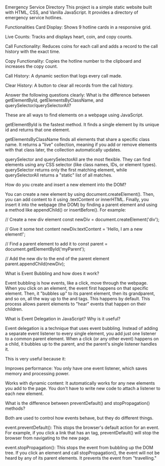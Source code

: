 Emergency Service Directory
This project is a simple static website built with HTML, CSS, and Vanilla JavaScript. It provides a directory of emergency service hotlines.

Functionalities
Card Display: Shows 9 hotline cards in a responsive grid.

Live Counts: Tracks and displays heart, coin, and copy counts.

Call Functionality: Reduces coins for each call and adds a record to the call history with the exact time.

Copy Functionality: Copies the hotline number to the clipboard and increases the copy count.

Call History: A dynamic section that logs every call made.

Clear History: A button to clear all records from the call history.

Answer the following questions clearly:
What is the difference between getElementById, getElementsByClassName, and querySelector/querySelectorAll?

These are all ways to find elements on a webpage using JavaScript.

getElementById is the fastest method. It finds a single element by its unique id and returns that one element.

getElementsByClassName finds all elements that share a specific class name. It returns a "live" collection, meaning if you add or remove elements with that class later, the collection automatically updates.

querySelector and querySelectorAll are the most flexible. They can find elements using any CSS selector (like class names, IDs, or element types). querySelector returns only the first matching element, while querySelectorAll returns a "static" list of all matches.

How do you create and insert a new element into the DOM?

You can create a new element by using document.createElement(). Then, you can add content to it using .textContent or innerHTML. Finally, you insert it into the webpage (the DOM) by finding a parent element and using a method like appendChild() or insertBefore(). For example:

// Create a new div element
const newDiv = document.createElement('div');

// Give it some text content
newDiv.textContent = 'Hello, I am a new element!';

// Find a parent element to add it to
const parent = document.getElementById('myParent');

// Add the new div to the end of the parent element
parent.appendChild(newDiv);

What is Event Bubbling and how does it work?

Event bubbling is how events, like a click, move through the webpage. When you click on an element, the event first happens on that specific element. Then, it "bubbles up" to its parent element, then its grandparent, and so on, all the way up to the <body> and <html> tags. This happens by default. This process allows parent elements to "hear" events that happen on their children.

What is Event Delegation in JavaScript? Why is it useful?

Event delegation is a technique that uses event bubbling. Instead of adding a separate event listener to every single element, you add just one listener to a common parent element. When a click (or any other event) happens on a child, it bubbles up to the parent, and the parent's single listener handles it.

This is very useful because it:

Improves performance: You only have one event listener, which saves memory and processing power.

Works with dynamic content: It automatically works for any new elements you add to the page. You don't have to write new code to attach a listener to each new element.

What is the difference between preventDefault() and stopPropagation() methods?

Both are used to control how events behave, but they do different things.

event.preventDefault(): This stops the browser's default action for an event. For example, if you click a link that has an <a> tag, preventDefault() will stop the browser from navigating to the new page.

event.stopPropagation(): This stops the event from bubbling up the DOM tree. If you click an element and call stopPropagation(), the event will not be heard by any of its parent elements. It prevents the event from "travelling."
